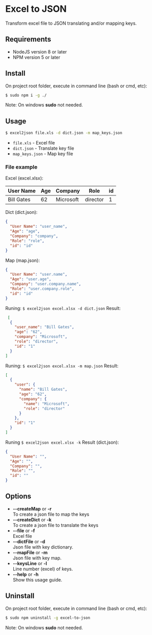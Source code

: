 # Excel to JSON

Transform excel file to JSON translating and/or mapping keys.

## Requirements

- NodeJS version 8 or later
- NPM version 5 or later

## Install

On project root folder, execute in command line (bash or cmd, etc):

```bash
$ sudo npm i -g ./
```

Note: On windows **sudo** not needed.

## Usage

```bash
$ excel2json file.xls -d dict.json -m map_keys.json
```

- `file.xls` - Excel file
- `dict.json` - Translate key file
- `map_keys.json` - Map key file

### File example

Excel (excel.xlsx):

| User Name | Age | Company | Role | id |
| --------- | --- | ------- | ---- | --- |
| Bill Gates | 62 | Microsoft | director | 1 |

Dict (dict.json):
```json
{
  "User Name": "user_name",
  "Age": "age",
  "Company": "company",
  "Role": "role",
  "id": "id"
}
```

Map (map.json):
```json
{
  "User Name": "user.name",
  "Age": "user.age",
  "Company": "user.company.name",
  "Role": "user.company.role",
  "id": "id"
}
```

Runing: `$ excel2json excel.xlsx -d dict.json`
Result:
```json
 [
  {
    "user_name": "Bill Gates",
    "age": "62",
    "company": "Microsoft",
    "role": "director",
    "id": "1"
  }
]
```

Runing: `$ excel2json excel.xlsx -m map.json`
Result:
```json
[
  {
    "user": {
      "name": "Bill Gates",
      "age": "62",
      "company": {
        "name": "Microsoft",
        "role": "director"
      }
    },
    "id": "1"
  }
]
```

Runing `$ excel2json excel.xlsx -k`
Result (dict.json):
```json
{
  "User Name": "",
  "Age": "",
  "Company": "",
  "Role": "",
  "id": ""
}
```

## Options

-  **--createMap** or **-r**<br>To create a json file to map the keys
-  **--createDict** or **-k**<br>To create a json file to translate the keys
-  **--file** or **-f**<br>Excel file
-  **--dictFile** or **-d**<br>Json file with key dictionary.
-  **--mapFile** or **-m**<br>Json file with key map.
-  **--keysLine** or **-l**<br>Line number (excel) of keys.
-  **--help** or **-h**<br>Show this usage guide.

## Uninstall

On project root folder, execute in command line (bash or cmd, etc):

```bash
$ sudo npm uninstall -g excel-to-json
```

Note: On windows **sudo** not needed.